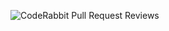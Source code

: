 ![CodeRabbit Pull Request Reviews](https://img.shields.io/coderabbit/prs/github/Xantanium/R2n_Demo_view?utm_source=oss&utm_medium=github&utm_campaign=Xantanium%2FR2n_Demo_view&labelColor=171717&color=FF570A&link=https%3A%2F%2Fcoderabbit.ai&label=CodeRabbit+Reviews)
